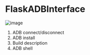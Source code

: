 # FlaskADBInterface
![image](https://user-images.githubusercontent.com/102417439/191663287-c591a622-fd96-455b-a262-d9dbc790fab8.png)
1. ADB connect/disconnect 
2. ADB install 
3. Build description
4. ADB shell
